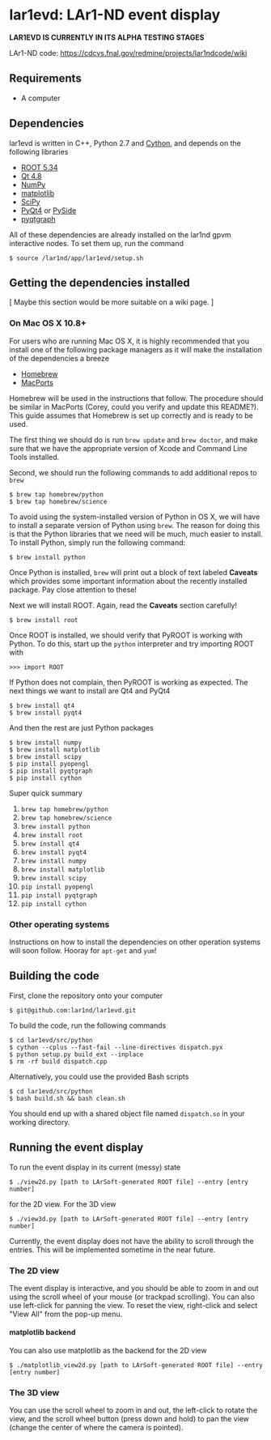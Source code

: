 lar1evd: LAr1-ND event display
==============================

**LAR1EVD IS CURRENTLY IN ITS ALPHA TESTING STAGES**

LAr1-ND code: https://cdcvs.fnal.gov/redmine/projects/lar1ndcode/wiki

Requirements
------------

- A computer

Dependencies
------------

lar1evd is written in C++, Python 2.7 and [Cython][cython], and depends
on the following libraries

- [ROOT 5.34][root]
- [Qt 4.8][qt]
- [NumPy][numpy]
- [matplotlib][matplotlib]
- [SciPy][scipy]
- [PyQt4][pyqt] or [PySide][pyside]
- [pyqtgraph][pyqtgraph]

All of these dependencies are already installed on the lar1nd gpvm
interactive nodes. To set them up, run the command

    $ source /lar1nd/app/lar1evd/setup.sh

Getting the dependencies installed
----------------------------------

[ Maybe this section would be more suitable on a wiki page. ]

### On Mac OS X 10.8+

For users who are running Mac OS X, it is highly recommended that you
install one of the following package managers as it will make the
installation of the dependencies a breeze

- [Homebrew][homebrew]
- [MacPorts][macports]

Homebrew will be used in the instructions that follow. The procedure
should be similar in MacPorts (Corey, could you verify and update this
README?). This guide assumes that Homebrew is set up correctly and is
ready to be used.

The first thing we should do is run `brew update` and `brew doctor`, and
make sure that we have the appropriate version of Xcode and Command Line
Tools installed.

Second, we should run the following commands to add additional repos to
`brew`

    $ brew tap homebrew/python
    $ brew tap homebrew/science

To avoid using the system-installed version of Python in OS X, we will
have to install a separate version of Python using `brew`. The reason
for doing this is that the Python libraries that we need will be much,
much easier to install. To install Python, simply run the following
command:

    $ brew install python

Once Python is installed, `brew` will print out a block of text labeled
**Caveats** which provides some important information about the recently
installed package. Pay close attention to these!

Next we will install ROOT. Again, read the **Caveats** section
carefully!

    $ brew install root

Once ROOT is installed, we should verify that PyROOT is working with
Python. To do this, start up the `python` interpreter and try importing
ROOT with

    >>> import ROOT

If Python does not complain, then PyROOT is working as expected. The
next things we want to install are Qt4 and PyQt4

    $ brew install qt4
    $ brew install pyqt4

And then the rest are just Python packages

    $ brew install numpy
    $ brew install matplotlib
    $ brew install scipy
    $ pip install pyopengl
    $ pip install pyqtgraph
    $ pip install cython

Super quick summary

1. `brew tap homebrew/python`
2. `brew tap homebrew/science`
3. `brew install python`
4. `brew install root`
5. `brew install qt4`
6. `brew install pyqt4`
7. `brew install numpy`
8. `brew install matplotlib`
9. `brew install scipy`
10. `pip install pyopengl`
11. `pip install pyqtgraph`
12. `pip install cython`

### Other operating systems

Instructions on how to install the dependencies on other operation
systems will soon follow. Hooray for `apt-get` and `yum`!

Building the code
-----------------

First, clone the repository onto your computer

    $ git@github.com:lar1nd/lar1evd.git

To build the code, run the following commands

    $ cd lar1evd/src/python
    $ cython --cplus --fast-fail --line-directives dispatch.pyx
    $ python setup.py build_ext --inplace
    $ rm -rf build dispatch.cpp

Alternatively, you could use the provided Bash scripts

    $ cd lar1evd/src/python
    $ bash build.sh && bash clean.sh

You should end up with a shared object file named `dispatch.so` in your
working directory.

Running the event display
-------------------------

To run the event display in its current (messy) state

    $ ./view2d.py [path to LArSoft-generated ROOT file] --entry [entry number]

for the 2D view. For the 3D view

    $ ./view3d.py [path to LArSoft-generated ROOT file] --entry [entry number]

Currently, the event display does not have the ability to scroll through
the entries. This will be implemented sometime in the near future.

### The 2D view

The event display is interactive, and you should be able to zoom in and
out using the scroll wheel of your mouse (or trackpad scrolling). You
can also use left-click for panning the view. To reset the view,
right-click and select "View All" from the pop-up menu.

#### matplotlib backend

You can also use matplotlib as the backend for the 2D view

    $ ./matplotlib_view2d.py [path to LArSoft-generated ROOT file] --entry [entry number]

### The 3D view

You can use the scroll wheel to zoom in and out, the left-click to
rotate the view, and the scroll wheel button (press down and hold) to
pan the view (change the center of where the camera is pointed).


[root]:http://root.cern.ch
[qt]:https://qt-project.org
[numpy]:http://numpy.org
[matplotlib]:http://matplotlib.org
[scipy]:http://scipy.org
[pyqt]:http://riverbankcomputing.com/software/pyqt
[pyside]:http://qt-project.org/wiki/PySide
[pyqtgraph]:http://pyqtgraph.org
[cython]:http://cython.org
[homebrew]:http://brew.sh
[macports]:https://macports.org

